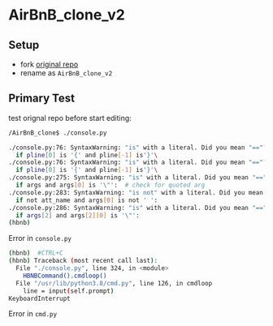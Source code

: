 # AirBnB_clone_v2

## Setup

- fork [original repo](https://github.com/justinmajetich/AirBnB_clone.git)
- rename as `AirBnB_clone_v2`

## Primary Test

test orignal repo before start editing:

```bash
/AirBnB_clone$ ./console.py

./console.py:76: SyntaxWarning: "is" with a literal. Did you mean "=="?
  if pline[0] is '{' and pline[-1] is'}'\
./console.py:76: SyntaxWarning: "is" with a literal. Did you mean "=="?
  if pline[0] is '{' and pline[-1] is'}'\
./console.py:275: SyntaxWarning: "is" with a literal. Did you mean "=="?
  if args and args[0] is '\"':  # check for quoted arg
./console.py:283: SyntaxWarning: "is not" with a literal. Did you mean "!="?
  if not att_name and args[0] is not ' ':
./console.py:286: SyntaxWarning: "is" with a literal. Did you mean "=="?
  if args[2] and args[2][0] is '\"':
(hbnb) 
```
Error in `console.py`

```bash
(hbnb)	#CTRL+C
(hbnb) Traceback (most recent call last):
  File "./console.py", line 324, in <module>
    HBNBCommand().cmdloop()
  File "/usr/lib/python3.8/cmd.py", line 126, in cmdloop
    line = input(self.prompt)
KeyboardInterrupt
```
Error in `cmd.py`
